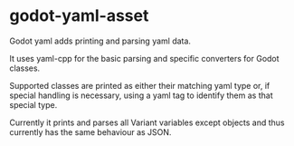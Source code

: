 # godot-yaml-asset
Godot yaml adds printing and parsing yaml data.

It uses yaml-cpp for the basic parsing and specific converters for Godot classes.

Supported classes are printed as either their matching yaml type or, if special handling is necessary, using a yaml tag to identify them as that special type.

Currently it prints and parses all Variant variables except objects and thus currently has the same behaviour as JSON.
